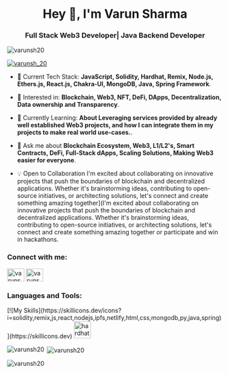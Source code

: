 <h1 align="center">Hey 👋, I'm Varun Sharma</h1>
<h3 align="center">Full Stack Web3 Developer| Java Backend Developer</h3>

<p align="left"> <img src="https://komarev.com/ghpvc/?username=varunsh20&label=Profile%20views&color=0e75b6&style=flat" alt="varunsh20" /> </p>

<p align="left"> <a href="https://twitter.com/varunsh_20" target="blank"><img src="https://img.shields.io/twitter/follow/varunsh_20?logo=twitter&style=for-the-badge" alt="varunsh_20" /></a> </p>

- 🚀 Current Tech Stack: **JavaScript, Solidity, Hardhat, Remix, Node.js, Ethers.js, React.js, Chakra-UI, MongoDB, Java, Spring Framework**.
  
- 👀 Interested in: **Blockchain, Web3, NFT, DeFi, DApps, Decentralization, Data ownership and Transparency**.

- 🌱 Currently Learning: **About Leveraging services provided by already well established Web3 projects, and how I can integrate them in my projects to make real world use-cases.**.
  
- 💬 Ask me about **Blockchain Ecosystem, Web3, L1/L2's, Smart Contracts, DeFi, Full-Stack dApps, Scaling Solutions, Making Web3 easier for everyone**.

- 💡 Open to Collaboration I'm excited about collaborating on innovative projects that push the boundaries of blockchain and decentralized applications. Whether it's brainstorming ideas, contributing to open-source initiatives, or architecting solutions, let's connect and create something amazing together](I'm excited about collaborating on innovative projects that push the boundaries of blockchain and decentralized applications. Whether it's brainstorming ideas, contributing to open-source initiatives, or architecting solutions, let's connect and create something amazing together or participate and win in hackathons.

<h3 align="left">Connect with me:</h3>
<p align="left">
<a href="https://twitter.com/varunsh_20" target="blank"><img align="center" src="https://raw.githubusercontent.com/rahuldkjain/github-profile-readme-generator/master/src/images/icons/Social/twitter.svg" alt="varunsh_20" height="30" width="40" /></a>
<a href="https://linkedin.com/in/varunsh20" target="blank"><img align="center" src="https://raw.githubusercontent.com/rahuldkjain/github-profile-readme-generator/master/src/images/icons/Social/linked-in-alt.svg" alt="varunsh20" height="30" width="40" /></a>
</p>

<h3 align="left">Languages and Tools:</h3>
[![My Skills](https://skillicons.dev/icons?i=solidity,remix,js,react,nodejs,ipfs,netlify,html,css,mongodb,py,java,spring)](https://skillicons.dev)
<img src = "https://user-images.githubusercontent.com/176499/96893278-ebc67580-1460-11eb-9530-d5df3a3d65d0.png" alt="hardhat" width = "40" height="40"></p>

<p><img align="left" src="https://github-readme-stats.vercel.app/api/top-langs?username=varunsh20&show_icons=true&locale=en&layout=compact" alt="varunsh20" /></p>

<p>&nbsp;<img align="center" src="https://github-readme-stats.vercel.app/api?username=varunsh20&show_icons=true&locale=en" alt="varunsh20" /></p>

<p><img align="center" src="https://github-readme-streak-stats.herokuapp.com/?user=varunsh20&" alt="varunsh20" /></p>
